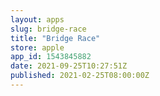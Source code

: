 ```yaml
---
layout: apps
slug: bridge-race
title: "Bridge Race"
store: apple
app_id: 1543845882
date: 2021-09-25T10:27:51Z
published: 2021-02-25T08:00:00Z
---
```

